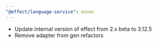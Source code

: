 ```yaml
---
"@effect/language-service": minor
---
```


- Update internal version of effect from 2.x beta to 3.12.5
- Remove adapter from gen refactors
